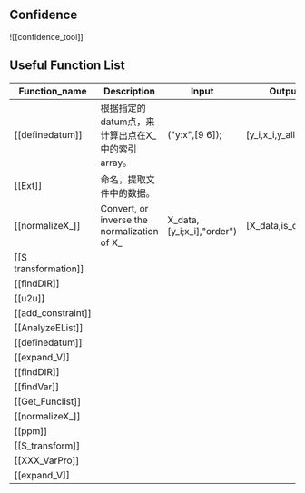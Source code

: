 ## Confidence

![[confidence_tool]]
## Useful Function List

| Function_name        | Description                                      | Input                     | Output                |
| -------------------- | ------------------------------------------------ | ------------------------- | --------------------- |
| [[definedatum]]      | 根据指定的datum点，来计算出点在X_中的索引array。 | ("y:x",[9 6]);            | [y_i,x_i,y_all,x_all] |
| [[Ext]]              | 命名，提取文件中的数据。                         |                           |                       |
| [[normalizeX_]]      | Convert, or inverse the normalization of X_      | X_data,[y_i;x_i],"order") | [X_data,is_center]    |
| [[S transformation]] |                                                  |                           |                       |
| [[findDIR]]          |                                                  |                           |                       |
| [[u2u]]              |                                                  |                           |                       |
| [[add_constraint]]   |                                                  |                           |                       |
| [[AnalyzeEList]]     |                                                  |                           |                       |
| [[definedatum]]      |                                                  |                           |                       |
| [[expand_V]]         |                                                  |                           |                       |
| [[findDIR]]          |                                                  |                           |                       |
| [[findVar]]          |                                                  |                           |                       |
| [[Get_Funclist]]     |                                                  |                           |                       |
| [[normalizeX_]]      |                                                  |                           |                       |
| [[ppm]]              |                                                  |                           |                       |
| [[S_transform]]      |                                                  |                           |                       |
| [[XXX_VarPro]]       |                                                  |                           |                       |
|   [[expand_V]]                   |                                                  |                           |                       |


 